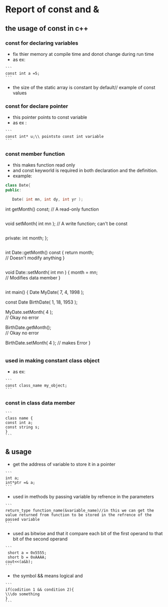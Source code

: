 # Report of const and & 
## the usage of const in c++
### const for declaring variables 
- fix thier memory at compile time and donot change during run time
- as ex: 
````
```
const int a =5;
```
````
- the size of the static array is constant by default// example of const values
### const for declare pointer 
- this pointer points to const variable
- as ex :
````
```
const int* u;\\ pointsto const int variable
```
````
### const member function
- this makes function read only
- and const keyworld is required in both declaration and the definition.
- example:
```C++
class Date{
public:

   Date( int mn, int dy, int yr );
   ```
   int getMonth() const;   // A read-only function
  ```
  ```
   void setMonth( int mn );  // A write function; can't be const
   ```
   ```
private:
   int month;
};
```
```
int Date::getMonth() const
{
   return month;      
   // Doesn't modify anything
}
```
```
void Date::setMonth( int mn )
{
   month = mn;        
   // Modifies data member
}
```
```
int main()
{
   Date MyDate( 7, 4, 1998 );
   
   const Date BirthDate( 1, 18, 1953 );
   
   MyDate.setMonth( 4 );  
   // Okay no error
   
   BirthDate.getMonth();   
   // Okay no error
   
   BirthDate.setMonth( 4 );
   // makes Error
}

```
````
### used in making constant class object 
- as ex:
````
```
const class_name my_object;
```
````
### const in class data member
````
```
class name {
const int a;
const string s;
}
```
````

## & usage
- get the address of variable to store it in a pointer
````
```
int a;
int*ptr =& a;
```
````
- used in methods by passing variable by refrence in the parameters
````
```
return_type function_name(&variable_name)//in this we can get the value returned from function to be stored in the refrence of the passed variable
```
````
- used as bitwise and that it compare each bit of the first operand to that bit of the second operand
````
```
 short a = 0x5555;
 short b = 0xAAAA;
cout<<(a&b);
```
````
- the symbol && means logical and
````
```
if(codition 1 && condition 2){
\\\do something
}
```
````
